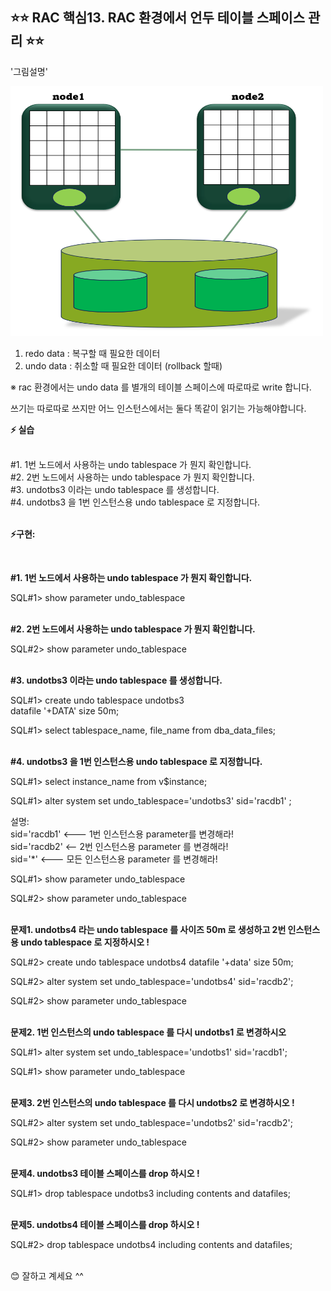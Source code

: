 
## ⭐⭐ RAC 핵심13. RAC 환경에서 언두 테이블 스페이스 관리   ⭐⭐

'그림설명'

<img src="https://github.com/oracleyu01/rac_class/blob/main/undo.png" width="500" height="400">

 1. redo data  :   복구할 때 필요한 데이터
 2. undo data :    취소할 때 필요한 데이터 (rollback 할때)

※ rac 환경에서는 undo data 를 별개의 테이블 스페이스에 따로따로 write 합니다.

 쓰기는 따로따로 쓰지만 어느 인스턴스에서는 둘다 똑같이 읽기는 가능해야합니다.

**⚡ 실습**  
&nbsp;

#1. 1번 노드에서 사용하는 undo tablespace 가 뭔지 확인합니다.  
#2. 2번 노드에서 사용하는 undo tablespace 가 뭔지 확인합니다.  
#3. undotbs3 이라는 undo tablespace 를 생성합니다.   
#4. undotbs3 을 1번 인스턴스용 undo tablespace 로 지정합니다.   
&nbsp;

**⚡구현:**  

&nbsp;  

**#1. 1번 노드에서 사용하는 undo tablespace 가 뭔지 확인합니다.**

SQL#1>  show  parameter  undo_tablespace  
&nbsp;

**#2. 2번 노드에서 사용하는 undo tablespace 가 뭔지 확인합니다.**

SQL#2> show  parameter  undo_tablespace  
&nbsp;

**#3. undotbs3 이라는 undo tablespace 를 생성합니다.**

SQL#1>  create  undo  tablespace  undotbs3  
               datafile   '+DATA'   size 50m;  

SQL#1> select tablespace_name, file_name from dba_data_files;  
&nbsp;

**#4. undotbs3 을 1번 인스턴스용 undo tablespace 로 지정합니다.**

SQL#1> select instance_name from v$instance; 

SQL#1> alter  system  set  undo_tablespace='undotbs3'  sid='racdb1' ;

 설명:  
 sid='racdb1'  <--- 1번 인스턴스용 parameter를 변경해라!  
           sid='racdb2'   <--  2번 인스턴스용 parameter 를 변경해라!  
           sid='*'           <--- 모든 인스턴스용 parameter 를 변경해라!  

SQL#1> show  parameter undo_tablespace

SQL#2> show  parameter undo_tablespace  
&nbsp;

**문제1.  undotbs4 라는 undo tablespace 를 사이즈 50m 로 생성하고 2번 인스턴스용 undo tablespace 로 지정하시오 !**  


SQL#2>  create  undo  tablespace  undotbs4
              datafile   '+data'  size  50m;

SQL#2> alter  system  set  undo_tablespace='undotbs4'  sid='racdb2'; 

SQL#2> show  parameter undo_tablespace  
&nbsp;

**문제2.  1번 인스턴스의 undo tablespace 를 다시 undotbs1 로 변경하시오**

SQL#1> alter  system  set  undo_tablespace='undotbs1'  sid='racdb1';

SQL#1> show  parameter  undo_tablespace  
&nbsp;

**문제3.  2번 인스턴스의 undo tablespace 를 다시 undotbs2 로 변경하시오 !**

SQL#2> alter  system  set  undo_tablespace='undotbs2'  sid='racdb2';

SQL#2> show  parameter  undo_tablespace  
&nbsp;

**문제4.  undotbs3 테이블 스페이스를 drop 하시오 !**

SQL#1> drop   tablespace  undotbs3  including  contents  and  datafiles;   
&nbsp;

**문제5. undotbs4 테이블 스페이스를 drop 하시오 !**

SQL#2> drop  tablespace  undotbs4  including  contents and datafiles;  
&nbsp;




😊 잘하고 계세요 ^^ 


